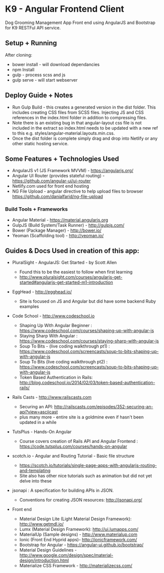 # K9 - Angular Frontend Client
Dog Grooming Management App
Front end using AngularJS and Bootstrap for K9 RESTFul API service.

## Setup + Running
After cloning:
* bower install - will download dependancies
* npm Install
* gulp - process scss and js
* gulp serve - will start webserver

## Deploy Guide + Notes
* Run Gulp Build - this creates a generated version in the dist folder. This includes creating CSS files from SCSS files. Injecting JS and CSS references in the index.html folder in addition to compressing files.
* Note there is an existing bug in that angular-layout css file is not included in the extract so index.html needs to be updated with a new ref to this e.g. styles/angular-material.layouts.min.css.
* Once the dist folder is complete simply drag and drop into Netlify or any other static hosting service.

## Some Features + Technologies Used
* AngularJS v1 (JS Framework MVVM) - https://angularjs.org/
* Angular UI Router (provides stateful routing) - https://github.com/angular-ui/ui-router
* Netlify.com used for front end hosting
* NG File Upload - angular directive to help upload files to browser https://github.com/danialfarid/ng-file-upload

### Build Tools + Frameworks
* Angular Material - https://material.angularjs.org
* GulpJS (Build System/Task Runner) - http://gulpjs.com/
* Bower (Package Manager) - http://bower.io/
* Yeoman (Scaffolding tool) - http://yeoman.io/

## Guides & Docs Used in creation of this app:

* PluralSight - AngularJS: Get Started - by Scott Allen
  * Found this to be the easiest to follow when first learning
  * http://www.pluralsight.com/courses/angularjs-get-started#angularjs-get-started-m1-introduction

* EggHead - http://egghead.io/
  * Site is focused on JS and Angular but did have some backend Ruby examples

* Code School - http://www.codeschool.io
  * Shaping Up With Angular Beginner : https://www.codeschool.com/courses/shaping-up-with-angular-js
  * Staying Sharp With Angular : https://www.codeschool.com/courses/staying-sharp-with-angular-js
  * Soup To Bits - (live coding walkthrough pt1) : https://www.codeschool.com/screencasts/soup-to-bits-shaping-up-with-angular-js
  * Soup To Bits (live coding walkthrough pt2) : https://www.codeschool.com/screencasts/soup-to-bits-shaping-up-with-angular-js
  * Token Based Authentication in Rails: http://blog.codeschool.io/2014/02/03/token-based-authentication-rails/

* Rails Casts - http://www.railscasts.com
  * Securing an API: http://railscasts.com/episodes/352-securing-an-api?view=asciicast
  * plus many more - entire site is a goldmine even if hasn't been updated in a while

* TutsPlus - Hands-On Angular
  * Course covers creation of Rails API and Angular Frontend : https://code.tutsplus.com/courses/hands-on-angular

* scotch.io - Angular and Routing Tutorial - Basic file structure
  * https://scotch.io/tutorials/single-page-apps-with-angularjs-routing-and-templating
  * Site also has other nice tutorials such as animation but did not yet delve into these

* jsonapi : A specification for building APIs in JSON.
  * Conventions for creating JSON resources: http://jsonapi.org/

* Front end
  * Material Design Lite (Light Material Design Framework): http://www.getmdl.io/
  * Lumx (Material Design Framework): http://ui.lumapps.com/
  * MaterialUp (Sample designs) - http://www.materialup.com
  * Ionic (Front End Hyprid apps)- http://ionicframework.com/
  * Bootstrap for Angular - https://angular-ui.github.io/bootstrap/
  * Material Design Guidelines - http://www.google.com/design/spec/material-design/introduction.html
  * Materialize CSS Framework - http://materializecss.com/
